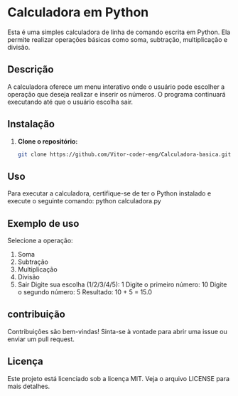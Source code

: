 # Calculadora em Python

Esta é uma simples calculadora de linha de comando escrita em Python. Ela permite realizar operações básicas como soma, subtração, multiplicação e divisão.

## Descrição

A calculadora oferece um menu interativo onde o usuário pode escolher a operação que deseja realizar e inserir os números. O programa continuará executando até que o usuário escolha sair.

## Instalação

1. **Clone o repositório:**
   ```bash
   git clone https://github.com/Vitor-coder-eng/Calculadora-basica.git

## Uso

Para executar a calculadora, certifique-se de ter o Python instalado e execute o seguinte comando:
python calculadora.py

## Exemplo de uso

Selecione a operação:
1. Soma
2. Subtração
3. Multiplicação
4. Divisão
5. Sair
Digite sua escolha (1/2/3/4/5): 1
Digite o primeiro número: 10
Digite o segundo número: 5
Resultado: 10 + 5 = 15.0

## contribuição

Contribuições são bem-vindas! Sinta-se à vontade para abrir uma issue ou enviar um pull request.

## Licença

Este projeto está licenciado sob a licença MIT. Veja o arquivo LICENSE para mais detalhes.
